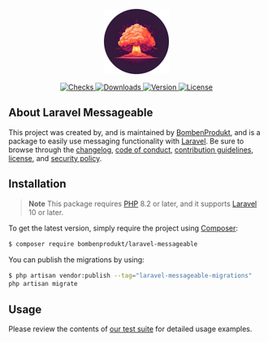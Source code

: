 <p align="center">
    <a href="https://bombenprodukt.com" target="_blank">
        <img src="https://raw.githubusercontent.com/BombenProdukt/assets/main/logo-text.svg" width="128" alt="BombenProdukt Logo" />
    </a>
</p>

<p align="center">
    <a href="https://github.com/BombenProdukt/laravel-messageable/actions">
        <img src="https://badge.sh/github/check-runs/BombenProdukt/laravel-messageable" alt="Checks" />
    </a>
    <a href="https://packagist.org/packages/bombenprodukt/laravel-messageable">
        <img src="https://badge.sh/packagist/downloads/BombenProdukt/laravel-messageable" alt="Downloads" />
    </a>
    <a href="https://packagist.org/packages/bombenprodukt/laravel-messageable">
        <img src="https://badge.sh/packagist/version/BombenProdukt/laravel-messageable" alt="Version" />
    </a>
    <a href="https://packagist.org/packages/bombenprodukt/laravel-messageable">
        <img src="https://badge.sh/packagist/license/BombenProdukt/laravel-messageable" alt="License" />
    </a>
</p>

## About Laravel Messageable

This project was created by, and is maintained by [BombenProdukt](https://github.com/BombenProdukt), and is a package to easily use messaging functionality with [Laravel](https://laravel.com/). Be sure to browse through the [changelog](CHANGELOG.md), [code of conduct](.github/CODE_OF_CONDUCT.md), [contribution guidelines](.github/CONTRIBUTING.md), [license](LICENSE), and [security policy](.github/SECURITY.md).

## Installation

> **Note**
> This package requires [PHP](https://www.php.net/) 8.2 or later, and it supports [Laravel](https://laravel.com/) 10 or later.

To get the latest version, simply require the project using [Composer](https://getcomposer.org/):

```bash
$ composer require bombenprodukt/laravel-messageable
```

You can publish the migrations by using:

```bash
$ php artisan vendor:publish --tag="laravel-messageable-migrations"
php artisan migrate
```

## Usage

Please review the contents of [our test suite](/tests) for detailed usage examples.
